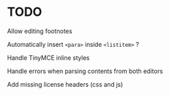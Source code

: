TODO
=====================

Allow editing footnotes

Automatically insert ```<para>``` inside ```<listitem>``` ?

Handle TinyMCE inline styles

Handle errors when parsing contents from both editors

Add missing license headers (css and js)
